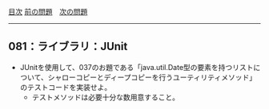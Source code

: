 [目次](../toc.md)
[前の問題](../080/README.md)　[次の問題](../082/README.md)


***
## 081：ライブラリ：JUnit
* JUnitを使用して、037のお題である「java.util.Date型の要素を持つリストについて、シャローコピーとディープコピーを行うユーティリティメソッド」のテストコードを実装せよ。
    * テストメソッドは必要十分な数用意すること。

